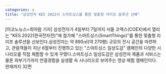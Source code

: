 ```yaml
---
categories: a
title: "삼성전자 KES 2022서 스마트싱스를 통한 맞춤형 라이프 솔루션 선봬"
---
```

[이코노뉴스=최아람 기자] 삼성전자가 4일부터 7일까지 서울 코엑스(COEX)에서 열리는 "KES 2022(한국전자전)"에 참가해 "스마트싱스(SmartThings)"를 통한 맞춤형 라이프 솔루션을 선보인다.삼성전자는 약 890㎡(약 270평) 규모의 전시 공간을 마련하고, 관람객들이 지난 6월부터 진행하고 있는 "스마트싱스 일상도감" 캠페인의 다양한 시나리오를 직접 체험할 수 있게 꾸몄다.스마트싱스 일상도감은 삼성전자 제품과 서비스는 물론 외부기기까지 연결경험을 실생활 속 시나리오로 보여주는 영상·체험 캠페인이다. 현재까지 32편